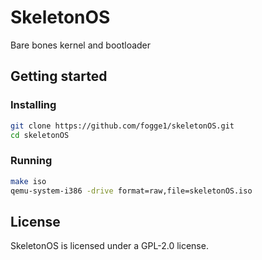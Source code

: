 # SkeletonOS

Bare bones kernel and bootloader

## Getting started

### Installing
```bash
git clone https://github.com/fogge1/skeletonOS.git
cd skeletonOS
```
### Running
```bash
make iso
qemu-system-i386 -drive format=raw,file=skeletonOS.iso
```

## License
SkeletonOS is licensed under a GPL-2.0 license.

